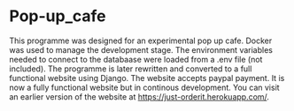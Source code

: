 # Pop-up_cafe
This programme was designed for an experimental pop up cafe.
Docker was used to manage the development stage.
The environment variables needed to connect to the databaase were loaded from a .env file (not included).
The programme is later rewritten and converted to a full functional website using Django.
The website accepts paypal payment.
It is now a fully functional website but in continous development.
You can visit an earlier version of the website at https://just-orderit.herokuapp.com/.
